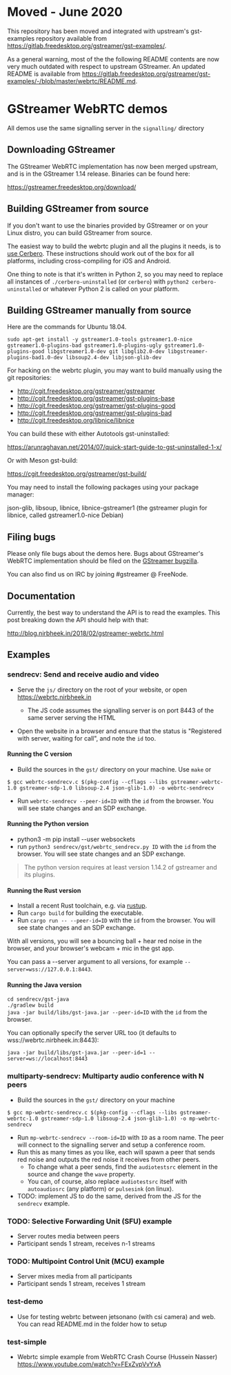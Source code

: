 # Moved - June 2020

This repository has been moved and integrated with upstream's gst-examples
repository available from
https://gitlab.freedesktop.org/gstreamer/gst-examples/.

As a general warning, most of the the following README contents are now very
much outdated with respect to upstream GStreamer.  An updated README is
available from https://gitlab.freedesktop.org/gstreamer/gst-examples/-/blob/master/webrtc/README.md.

# GStreamer WebRTC demos

All demos use the same signalling server in the `signalling/` directory

## Downloading GStreamer

The GStreamer WebRTC implementation has now been merged upstream, and is in the GStreamer 1.14 release. Binaries can be found here:

https://gstreamer.freedesktop.org/download/

## Building GStreamer from source

If you don't want to use the binaries provided by GStreamer or on your Linux distro, you can build GStreamer from source.

The easiest way to build the webrtc plugin and all the plugins it needs, is to [use Cerbero](https://gstreamer.freedesktop.org/documentation/installing/building-from-source-using-cerbero.html). These instructions should work out of the box for all platforms, including cross-compiling for iOS and Android.

One thing to note is that it's written in Python 2, so you may need to replace all instances of `./cerbero-uninstalled` (or `cerbero`) with `python2 cerbero-uninstalled` or whatever Python 2 is called on your platform.

## Building GStreamer manually from source

Here are the commands for Ubuntu 18.04.

```
sudo apt-get install -y gstreamer1.0-tools gstreamer1.0-nice gstreamer1.0-plugins-bad gstreamer1.0-plugins-ugly gstreamer1.0-plugins-good libgstreamer1.0-dev git libglib2.0-dev libgstreamer-plugins-bad1.0-dev libsoup2.4-dev libjson-glib-dev
```

For hacking on the webrtc plugin, you may want to build manually using the git repositories:

 - http://cgit.freedesktop.org/gstreamer/gstreamer
 - http://cgit.freedesktop.org/gstreamer/gst-plugins-base
 - http://cgit.freedesktop.org/gstreamer/gst-plugins-good
 - http://cgit.freedesktop.org/gstreamer/gst-plugins-bad
 - http://cgit.freedesktop.org/libnice/libnice

You can build these with either Autotools gst-uninstalled:

https://arunraghavan.net/2014/07/quick-start-guide-to-gst-uninstalled-1-x/

Or with Meson gst-build:

https://cgit.freedesktop.org/gstreamer/gst-build/

You may need to install the following packages using your package manager:

json-glib, libsoup, libnice, libnice-gstreamer1 (the gstreamer plugin for libnice, called gstreamer1.0-nice Debian)

## Filing bugs

Please only file bugs about the demos here. Bugs about GStreamer's WebRTC implementation should be filed on the [GStreamer bugzilla](https://bugzilla.gnome.org/enter_bug.cgi?product=GStreamer&component=gst-plugins-bad).

You can also find us on IRC by joining #gstreamer @ FreeNode.

## Documentation

Currently, the best way to understand the API is to read the examples. This post breaking down the API should help with that:

http://blog.nirbheek.in/2018/02/gstreamer-webrtc.html

## Examples

### sendrecv: Send and receive audio and video

* Serve the `js/` directory on the root of your website, or open https://webrtc.nirbheek.in
  - The JS code assumes the signalling server is on port 8443 of the same server serving the HTML

* Open the website in a browser and ensure that the status is "Registered with server, waiting for call", and note the `id` too.

#### Running the C version

* Build the sources in the `gst/` directory on your machine. Use `make` or

```console
$ gcc webrtc-sendrecv.c $(pkg-config --cflags --libs gstreamer-webrtc-1.0 gstreamer-sdp-1.0 libsoup-2.4 json-glib-1.0) -o webrtc-sendrecv
```

* Run `webrtc-sendrecv --peer-id=ID` with the `id` from the browser. You will see state changes and an SDP exchange.

#### Running the Python version

* python3 -m pip install --user websockets
* run `python3 sendrecv/gst/webrtc_sendrecv.py ID` with the `id` from the browser. You will see state changes and an SDP exchange.

> The python version requires at least version 1.14.2 of gstreamer and its plugins.

#### Running the Rust version

* Install a recent Rust toolchain, e.g. via [rustup](https://rustup.rs/).
* Run `cargo build` for building the executable.
* Run `cargo run -- --peer-id=ID` with the `id` from the browser. You will see state changes and an SDP exchange.

With all versions, you will see a bouncing ball + hear red noise in the browser, and your browser's webcam + mic in the gst app.

You can pass a --server argument to all versions, for example `--server=wss://127.0.0.1:8443`.

#### Running the Java version

`cd sendrecv/gst-java`\
`./gradlew build`\
`java -jar build/libs/gst-java.jar --peer-id=ID` with the `id` from the browser.

You can optionally specify the server URL too (it defaults to wss://webrtc.nirbheek.in:8443):

`java -jar build/libs/gst-java.jar --peer-id=1 --server=ws://localhost:8443`

### multiparty-sendrecv: Multiparty audio conference with N peers

* Build the sources in the `gst/` directory on your machine

```console
$ gcc mp-webrtc-sendrecv.c $(pkg-config --cflags --libs gstreamer-webrtc-1.0 gstreamer-sdp-1.0 libsoup-2.4 json-glib-1.0) -o mp-webrtc-sendrecv
```

* Run `mp-webrtc-sendrecv --room-id=ID` with `ID` as a room name. The peer will connect to the signalling server and setup a conference room.
* Run this as many times as you like, each will spawn a peer that sends red noise and outputs the red noise it receives from other peers.
  - To change what a peer sends, find the `audiotestsrc` element in the source and change the `wave` property.
  - You can, of course, also replace `audiotestsrc` itself with `autoaudiosrc` (any platform) or `pulsesink` (on linux).
* TODO: implement JS to do the same, derived from the JS for the `sendrecv` example.

### TODO: Selective Forwarding Unit (SFU) example

* Server routes media between peers
* Participant sends 1 stream, receives n-1 streams

### TODO: Multipoint Control Unit (MCU) example

* Server mixes media from all participants
* Participant sends 1 stream, receives 1 stream

### test-demo
* Use for testing webrtc between jetsonano (with csi camera) and web. You can read README.md in the folder how to setup

### test-simple
* Webrtc simple example from WebRTC Crash Course (Hussein Nasser) https://www.youtube.com/watch?v=FExZvpVvYxA

